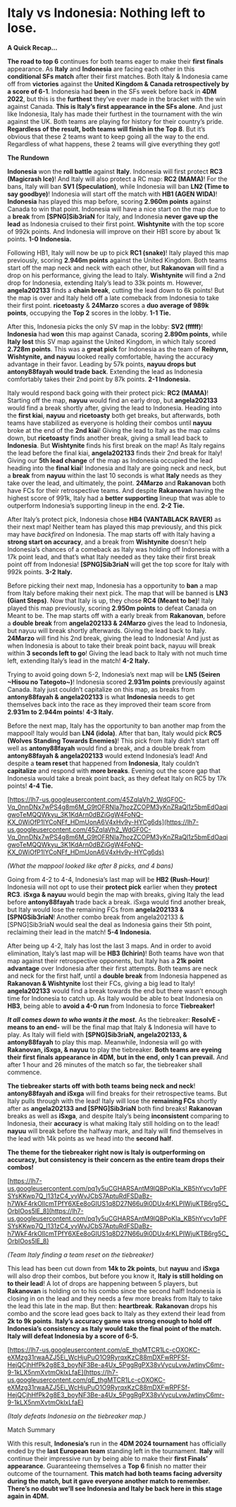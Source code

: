 # Italy vs Indonesia: Nothing left to lose.

**A Quick Recap…**

**The road to top 6** continues for both teams eager to make their **first finals** appearance. As **Italy** and **Indonesia** are facing each other in this **conditional SFs match** after their first matches. Both Italy & Indonesia came off from **victories** against the **United Kingdom & Canada retrospectively by a score of 6-1**. Indonesia had **been** in the SFs week before back in **4DM 2022**, but this is the **furthest** they’ve ever made in the bracket with the win against Canada. **This is Italy’s first appearance in the SFs alone**. And just like Indonesia, Italy has made their furthest in the tournament with the win against the UK. Both teams are playing for history for their country’s pride. **Regardless of the result, both teams will finish in the Top 8**. But it’s obvious that these 2 teams want to keep going all the way to the end. Regardless of what happens, these 2 teams will give everything they got!

**The Rundown**

**Indonesia** won the **roll battle** against **Italy**. Indonesia will first protect **RC3 (Magicrash Ice)**! And Italy will also protect a RC map: **RC2 (MAMA)**! For the bans, Italy will ban **SV1 (Speculation)**, while Indonesia will ban **LN2 (Time to say goodbye)**! Indonesia will start off the match with **HB1 (AGEN WIDA)**! **Indonesia** has played this map before, scoring **2.960m points** against Canada to win that point. Indonesia will have a nice start on the map due to a **break** from **[SPNG]Sib3riaN** for Italy, and Indonesia **never gave up the lead** as Indonesia cruised to their first point. **Wishtynite** with the top score of 992k points. And Indonesia will improve on their HB1 score by about 1k points. **1-0 Indonesia.**

Following HB1, Italy will now be up to pick **RC1 (snake)**! Italy played this map previously, scoring **2.946m points** against the United Kingdom. Both teams start off the map neck and neck with each other, but **Rakanovan** will find a drop on his performance, giving the lead to Italy. **Wishtynite** will find a 2nd drop for Indonesia, extending Italy’s lead to 33k points m. However, **angela202133** finds a **chain break**, cutting the lead down to 6k points! But the map is over and Italy held off a late comeback from Indonesia to take their first point. **ricetoasty** & **24Marzo** scores a **duo average of 989k points**, occupying the **Top 2** scores in the lobby. **1-1 Tie.**

After this, Indonesia picks the only SV map in the lobby: **SV2 (fffff)**! **Indonesia** had **won** this map against Canada, scoring **2.890m points**, while **Italy** **lost** this SV map against the United Kingdom, in which Italy scored **2.728m points**. This was a **great pick** for Indonesia as the team of **Reihynn, Wishtynite, and nayuu** looked really comfortable, having the accuracy advantage in their favor. Leading by 57k points, **nayuu drops but antony88fayah would trade back**. Extending the lead as Indonesia comfortably takes their 2nd point by 87k points. **2-1 Indonesia.**

Italy would respond back going with their protect pick: **RC2 (MAMA)**! Starting off the map, **nayuu** would find an early drop, but **angela202133** would find a break shortly after, giving the lead to Indonesia. Heading into the **first kiai**, **nayuu** and **ricetoasty** both get breaks, but afterwards, both teams have stabilized as everyone is holding their combos until **nayuu** broke at the end of the **2nd kiai**! Giving the lead to Italy as the map calms down, but **ricetoasty** finds another break, giving a small lead back to **Indonesia**. But **Wishtynite** finds his first break on the map! As Italy regains the lead before the final kiai, **angela202133** finds their 2nd break for Italy! Giving our **5th lead change** of the map as Indonesia occupied the lead heading into the **final kiai**! Indonesia and Italy are going neck and neck, but a **break** from **nayuu** within the last 10 seconds is what **Italy** needs as they take over the lead, and ultimately, the point. **24Marzo** and **Rakanovan** both have FCs for their retrospective teams. And despite **Rakanovan** having the highest score of 991k, Italy had a **better supporting** lineup that was able to outperform Indonesia’s supporting lineup in the end. **2-2 Tie.**

After Italy’s protect pick, Indonesia chose **HB4 (VANTABLACK RAVER)** as their next map! Neither team has played this map previously, and this pick may have *backfired* on Indonesia. The map starts off with Italy having a **strong start on accuracy**, and a break from **Wishtynite** doesn’t help Indonesia’s chances of a comeback as Italy was holding off Indonesia with a 17k point lead, and that’s what Italy needed as they take their first break point off from Indonesia! **[SPNG]Sib3riaN** will get the top score for Italy with 992k points. **3-2 Italy.**

Before picking their next map, Indonesia has a opportunity to **ban** a map from Italy before making their next pick. The map that will be banned is **LN3 (Giant Steps)**. Now that Italy is up, they chose **RC4 (Meant to be)**! Italy played this map previously, scoring **2.950m points** to defeat Canada on Meant to be. The map starts off with a early break from **Rakanovan**, before a **double break** from **angela202133 & 24Marzo** gives the lead to Indonesia, but nayuu will break shortly afterwards. Giving the lead back to Italy. **24Marzo** will find his 2nd break, giving the lead to Indonesia! And just as when Indonesia is about to take their break point back, nayuu will break within **3 seconds left to go**! Giving the lead back to Italy with not much time left, extending Italy’s lead in the match! **4-2 Italy.**

Trying to avoid going down 5-2, Indonesia’s next map will be **LN5 (Seiren ~Hisou no Tategoto~)**! Indonesia scored **2.931m points** previously against Canada. Italy just couldn’t capitalize on this map, as breaks from **antony88fayah & angela202133** is what **Indonesia** needs to get themselves back into the race as they improved their team score from **2.931m to 2.944m points**! **4-3 Italy.**

Before the next map, Italy has the opportunity to ban another map from the mappool! Italy would ban **LN4 (idola)**. After that ban, Italy would pick **RC5 (Wolves Standing Towards Enemies)**! This pick from Italy didn’t start off well as **antony88fayah** would find a break, and a double break from **antony88fayah & angela202133** would extend Indonesia’s lead! And despite a **team reset** that happened from **Indonesia**, Italy couldn’t **capitalize** and respond with **more breaks**. Evening out the score gap that Indonesia would take a break point back, as they defeat Italy on RC5 by 17k points! **4-4 Tie.**

[https://lh7-us.googleusercontent.com/45ZqIaVh2_WdGF0C-Vq_0nnDNx7wPS4g8m6M_G9tOFRNla7hozZCOPM3yKnZRaQl1z5bmEdOaqigwoTeMQQWkyu_3K1KdArn0dBZiGgW4FoNQ-KX_0WiOfP1lYCoNFf_HDmUonA6V4xHv9y-HYCg6ds](https://lh7-us.googleusercontent.com/45ZqIaVh2_WdGF0C-Vq_0nnDNx7wPS4g8m6M_G9tOFRNla7hozZCOPM3yKnZRaQl1z5bmEdOaqigwoTeMQQWkyu_3K1KdArn0dBZiGgW4FoNQ-KX_0WiOfP1lYCoNFf_HDmUonA6V4xHv9y-HYCg6ds)

*(What the mappool looked like after 8 picks, and 4 bans)*

Going from 4-2 to 4-4, Indonesia’s last map will be **HB2 (Rush-Hour)**! Indonesia will not opt to use their **protect pick** earlier when they **protect RC3**. **iSxga & nayuu** would begin the map with breaks, giving Italy the lead before **antony88fayah** trade back a break. iSxga would find another break, but Italy would lose the remaining FCs from **angela202133 & [SPNGSib3riaN**! Another combo break from angela202133 & [SPNG]Sib3riaN would seal the deal as Indonesia gains their 5th point, reclaiming their lead in the match! **5-4 Indonesia.**

After being up 4-2, Italy has lost the last 3 maps. And in order to avoid elimination, Italy’s last map will be **HB3 (Ichirin)**! Both teams have won that map against their retrospective opponents, but Italy has a **21k point advantage** over Indonesia after their first attempts. Both teams are neck and neck for the first half, until a **double break** from Indonesia happened as **Rakanovan & Wishtynite** lost their FCs, giving a big lead to Italy! **angela202133** would find a break towards the end but there wasn’t enough time for Indonesia to catch up. As Italy would be able to beat Indonesia on **HB3**, being able to **avoid a 4-0 run** from Indonesia to force **Tiebreaker!**

***It all comes down to who wants it the most.*** As the tiebreaker: **ResolvE -means to an end-** will be the final map that Italy & Indonesia will have to play. As Italy will field with **[SPNG]Sib3riaN, angela202133, & antony88fayah** to play this map. Meanwhile, Indonesia will go with **Rakanovan, iSxga, & nayuu** to play the tiebreaker. **Both teams are eyeing their first finals appearance in 4DM, but in the end, only 1 can prevail.** And after 1 hour and 26 minutes of the match so far, the tiebreaker shall commence.

**The tiebreaker starts off with both teams being neck and neck**! **antony88fayah and iSxga** will find breaks for their retrospective teams. But Italy pulls through with the lead! Italy will lose the **remaining FCs** shortly after as **angela202133 and [SPNG]Sib3riaN** both find breaks! **Rakanovan** breaks as well as **iSxga**, and despite Italy’s being **inconsistent** comparing to Indonesia, their **accuracy** is what making Italy still holding on to the lead! **nayuu** will break before the halfway mark, and Italy will find themselves in the lead with 14k points as we head into the **second half**.

**The theme for the tiebreaker right now is Italy is outperforming on accuracy, but consistency is their concern as the entire team drops their combos!**

[https://lh7-us.googleusercontent.com/pq1y5uCGHARSAntM9lQBPoKIa_KB5hYvcv1qPFSYsKKwp7Q_l131zC4_yvWvJCbS7AptuRdFSDaBz-h7WkF4rkOllcmTPfY6XEe8oGIUS1q8D27N66u9i0DUx4rKLPIWjuKTB6rg5C_OrblOos5lE_8](https://lh7-us.googleusercontent.com/pq1y5uCGHARSAntM9lQBPoKIa_KB5hYvcv1qPFSYsKKwp7Q_l131zC4_yvWvJCbS7AptuRdFSDaBz-h7WkF4rkOllcmTPfY6XEe8oGIUS1q8D27N66u9i0DUx4rKLPIWjuKTB6rg5C_OrblOos5lE_8)

*(Team Italy finding a team reset on the tiebreaker)*

This lead has been cut down from **14k to 2k points**, but **nayuu** and **iSxga** will also drop their combos, but before you know it, **Italy is still holding on to their lead**! A lot of drops are happening between 5 players, but **Rakanovan** is holding on to his combo since the second half! Indonesia is closing in on the lead and they needs a few more breaks from Italy to take the lead this late in the map. But then: **heartbreak**. **Rakanovan** drops his combo and the score lead goes back to Italy as they extend their lead from **2k to 9k points**. **Italy’s accuracy game was strong enough to hold off Indonesia’s consistency as Italy would take the final point of the match.** **Italy will defeat Indonesia by a score of 6-5.**

[https://lh7-us.googleusercontent.com/qE_thgMTCR1Lc-cOXOKC-eXMzg31rwaAZJ5Ei_WcHjuPuO1O9RyrqxKzC88mDXFwRPFSf-HejQCjhHfPk2g8E3_boyNF3Be-a4Ux_5PggRgPX38vVycuLvwJwtinyC6mr-9-1kLX5nmXvtmOklxLfaE](https://lh7-us.googleusercontent.com/qE_thgMTCR1Lc-cOXOKC-eXMzg31rwaAZJ5Ei_WcHjuPuO1O9RyrqxKzC88mDXFwRPFSf-HejQCjhHfPk2g8E3_boyNF3Be-a4Ux_5PggRgPX38vVycuLvwJwtinyC6mr-9-1kLX5nmXvtmOklxLfaE)

*(Italy defeats Indonesia on the tiebreaker map.)*

Match Summary

With this result, **Indonesia’s** run in the **4DM 2024 tournament** has officially ended by the **last European team** standing left in the tournament. **Italy** will continue their impressive run by being able to make their **first Finals’ appearance**. Guaranteeing themselves a **Top 6** finish no matter their outcome of the tournament. **This match had both teams facing adversity during the match, but it gave everyone another match to remember.** **There’s no doubt we’ll see Indonesia and Italy be back here in this stage again in 4DM.**